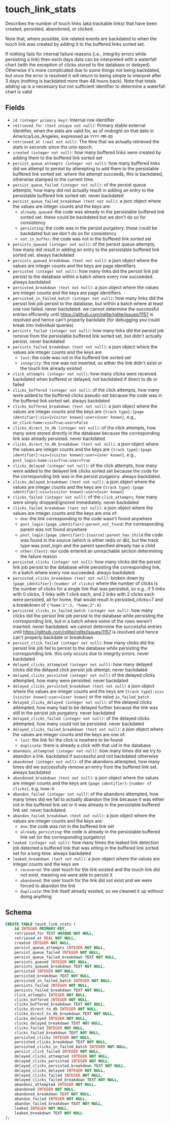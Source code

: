 # touch_link_stats

Describes the number of touch links (aka trackable links) that have been
created, persisted, abandoned, or clicked.

Note that, where possible, link related events are backdated to when the touch
link was created by adding it to the buffered links sorted set.

If nothing fails for internal failure reasons (i.e., integrity errors while
persisting a link) then each days data can be interpreted with a waterfall chart
(with the exception of clicks stored to the database or delayed). Otherwise it's more
complicated due to some things not being backdated, but once the error is
resolved it will return to being simple to interpret after 3 days (nothing is
backdated more than 48 hours back). Note that totals adding up is a necessary
but not sufficient identifier to determine a waterfall chart is valid

## Fields

- `id (integer primary key)`: Internal row identifier
- `retrieved_for (text unique not null)`: Primary stable external identifier,
  when the stats are valid for, as of midnight on that date in
  America/Los_Angeles, expressed as `YYYY-MM-DD`
- `retrieved_at (real not null)`: The time that we actually retrieved the
  stats in seconds since the unix epoch.
- `created (integer not null)`: how many buffered links were created by adding
  them to the buffered link sorted set
- `persist_queue_attempts (integer not null)`: how many buffered links did we
  attempt to persist by attempting to add them to the persistable buffered link
  sorted set. where the attempt succeeds, this is backdated, otherwise stamped
  to the current time.
- `persist_queue_failed (integer not null)`: of the persist queue attempts, how
  many did not actually result in adding an entry to the persistable buffered link
  sorted set. never backdated
- `persist_queue_failed_breakdown (text not null)`: a json object where the values
  are integer counts and the keys are:
  - `already_queued`: the code was already in the persistable buffered link sorted set.
    these could be backdated but we don't do so for consistency
  - `persisting`: the code was in the persist purgatory. these could be backdated but
    we don't do so for consistency
  - `not_in_buffer`: the code was not in the buffered link sorted set
- `persists_queued (integer not null)`: of the persist queue attempts, how many did
  result in adding an entry to the persistable buffered link sorted set. always
  backdated
- `persists_queued_breakdown (text not null)`: a json object where the values are integer
  counts and the keys are page identifiers
- `persisted (integer not null)`: how many links did the persist link job
  persist to the database within a batch where every row succeeded. always
  backdated
- `persisted_breakdown (text not null)`: a json object where the values are integer counts
  and the keys are page identifiers
- `persisted_in_failed_batch (integer not null)`: how many links did the persist link
  job persist to the database, but within a batch where at least one row failed.
  never backdated. we cannot determine the successful entries efficiently until
  https://github.com/rqlite/rqlite/issues/1157 is resolved and hence can't properly
  backdate (for debugging you could break into individual queries)
- `persists_failed (integer not null)`: how many links did the persist job remove from
  the persistable buffered link sorted set, but didn't actually persist. never backdated
- `persists_failed_breakdown (text not null)`: a json object where the values are integer
  counts and the keys are
  - `lost`: the code was not in the buffered link sorted set
  - `integrity`: the row was not inserted, so either the link didn't exist or the
    touch link already existed
- `click_attempts (integer not null)`: how many clicks were received. backdated when
  buffered or delayed, not backdated if direct to db or failed
- `clicks_buffered (integer not null)`: of the click attempts, how many were added
  to the buffered clicks pseudo-set because the code was in the buffered link
  sorted set. always backdated
- `clicks_buffered_breakdown (text not null)`: a json object where the values are integer
  counts and the keys are
  `{track type}:{page identifier}:vis={visitor known}:user={user known}`,
  e.g., `on_click:home:vis=True:user=False`
- `clicks_direct_to_db (integer not null)`: of the click attempts, how many were
  stored directly in the database because the corresponding link was already
  persisted. never backdated
- `clicks_direct_to_db_breakdown (text not null)`: a json object where the
  values are integer counts and the keys are
  `{track type}:{page identifier}:vis={visitor known}:user={user known}`,
  e.g., `post_login:home:vis=True:user=True`
- `clicks_delayed (integer not null)`: of the click attempts, how many were added to
  the delayed link clicks sorted set because the code for the corresponding link was
  in the persist purgatory. always backdated.
- `clicks_delayed_breakdown (text not null)`: a json object where the values are
  integer counts and the keys are
  `{track type}:{page identifier}:vis={visitor known}:user={user known}`
- `clicks_failed (integer not null)`: of the `click_attempts`, how many were simply
  dropped/ignored immediately. never backdated
- `clicks_failed_breakdown (text not null)`: a json object where the values are integer
  counts and the keys are one of:
  - `dne`: the link corresponding to the code wasn't found anywhere
  - `post_login:{page_identifier}:parent_not_found`: the corresponding parent was not
    found anywhere
  - `post_login:{page_identifier}:{source}:parent_has_child` the code was found
    in the source (which is either redis or db), but the track type was post_login
    and the parent specified already has a child
  - `other:{text}`: our code entered an unreachable section determining the failure reason
- `persisted_clicks (integer not null)`: how many clicks did the persist link job persist
  to the database while persisting the corresponding link, in a batch where
  every row succeeded. always backdated
- `persisted_clicks_breakdown (text not null)`: broken down by
  `{page_identifier}:{number of clicks}` where the number of clicks is the number of
  clicks for a single link that was persisted, so e.g., if 5 links with 0 clicks, 3 links
  with 1 click each, and 2 links with 2 clicks each were persisted, all for
  home, that would result in persisted_clicks=7 and a breakdown of `{"home:1":3, "home:2":4}`
- `persisted_clicks_in_failed_batch (integer not null)`: how many clicks did the persist
  link job persist to the database while persisting the corresponding link, but in a batch
  where some of the rows weren't inserted. never backdated.
  we cannot determine the successful entries until
  https://github.com/rqlite/rqlite/issues/1157 is resolved and hence can't properly
  backdate or breakdown
- `persist_click_failed (integer not null)`: how many clicks did the persist link job fail
  to persist to the database while persisting the corresponding link. this only occurs due
  to integrity errors. never backdated
- `delayed_clicks_attempted (integer not null)`: how many delayed clicks did the delayed click
  persist job attempt; never backdated
- `delayed_clicks_persisted (integer not null)` of the delayed clicks attempted, how many were
  persisted. never backdated
- `delayed_clicks_persisted_breakdown (text not null)` a json object where the values are integer
  counts and the keys are `{track type}:vis={visitor known}:user={user known}` or the
  value `in_failed_batch`
- `delayed_clicks_delayed (integer not null)`: of the delayed clicks attempted, how many had to
  be delayed further because the link was still in the persist job purgatory. never backdated
- `delayed_clicks_failed (integer not null)`: of the delayed clicks attempted, how many could
  not be persisted. never backdated
- `delayed_clicks_failed_breakdown (text not null)`: a json object where the values are integer
  counts and the keys are one of:
  - `lost`: the link for the click is nowhere to be found
  - `duplicate`: there is already a click with that uid in the database
- `abandons_attempted (integer not null)`: how many times did we try to abandon a link.
  backdated if successful and not backdated otherwise
- `abandoned (integer not null)`: of the abandons attempted, how many times did we successfully
  remove an entry from the buffered link set. always backdated
- `abandoned_breakdown (text not null)`: a json object where the values are integer counts and
  the keys are `{page identifier}:{number of clicks}`, e.g, `home:0`
- `abandon_failed (integer not null)`: of the abandons attempted, how many times did we fail
  to actually abandon the link because it was either not in the buffered link set or it was
  already in the persistable buffered link set. never backdated.
- `abandon_failed_breakdown (text not null)`: a json object where the values are integer counts
  and the keys are:
  - `dne`: the code was not in the buffered link set
  - `already_persisting`: the code is already in the persistable buffered link set (or the
    corresponding purgatory)
- `leaked (integer not null)`: how many times the leaked link detection job detected a
  buffered link that was sitting in the buffered link sorted set for a long time.
  always backdated
- `leaked_breakdown (text not null)`: a json object where the values are integer counts
  and the keys are
  - `recovered`: the user touch for the link existed and the touch link did
    not exist, meaning we were able to persist it
  - `abandoned`: the user touch for the link did not exist and we were forced
    to abandon the link
  - `duplicate`: the link itself already existed, so we cleaned it up without
    doing anything

## Schema

```sql
CREATE TABLE touch_link_stats (
    id INTEGER PRIMARY KEY,
    retrieved_for TEXT UNIQUE NOT NULL,
    retrieved_at REAL NOT NULL,
    created INTEGER NOT NULL,
    persist_queue_attempts INTEGER NOT NULL,
    persist_queue_failed INTEGER NOT NULL,
    persist_queue_failed_breakdown TEXT NOT NULL,
    persists_queued INTEGER NOT NULL,
    persists_queued_breakdown TEXT NOT NULL,
    persisted INTEGER NOT NULL,
    persisted_breakdown TEXT NOT NULL,
    persisted_in_failed_batch INTEGER NOT NULL,
    persists_failed INTEGER NOT NULL,
    persists_failed_breakdown TEXT NOT NULL,
    click_attempts INTEGER NOT NULL,
    clicks_buffered INTEGER NOT NULL,
    clicks_buffered_breakdown TEXT NOT NULL,
    clicks_direct_to_db INTEGER NOT NULL,
    clicks_direct_to_db_breakdown TEXT NOT NULL,
    clicks_delayed INTEGER NOT NULL,
    clicks_delayed_breakdown TEXT NOT NULL,
    clicks_failed INTEGER NOT NULL,
    clicks_failed_breakdown TEXT NOT NULL,
    persisted_clicks INTEGER NOT NULL,
    persisted_clicks_breakdown TEXT NOT NULL,
    persisted_clicks_in_failed_batch INTEGER NOT NULL,
    persist_click_failed INTEGER NOT NULL,
    delayed_clicks_attempted INTEGER NOT NULL,
    delayed_clicks_persisted INTEGER NOT NULL,
    delayed_clicks_persisted_breakdown TEXT NOT NULL,
    delayed_clicks_delayed INTEGER NOT NULL,
    delayed_clicks_failed INTEGER NOT NULL,
    delayed_clicks_failed_breakdown TEXT NOT NULL,
    abandons_attempted INTEGER NOT NULL,
    abandoned INTEGER NOT NULL,
    abandoned_breakdown TEXT NOT NULL,
    abandon_failed INTEGER NOT NULL,
    abandon_failed_breakdown TEXT NOT NULL,
    leaked INTEGER NOT NULL,
    leaked_breakdown TEXT NOT NULL
);
```

